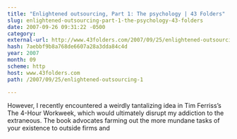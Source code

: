 ```yaml
---
title: "Enlightened outsourcing, Part 1: The psychology | 43 Folders"
slug: enlightened-outsourcing-part-1-the-psychology-43-folders
date: 2007-09-26 09:31:22 -0500
category: 
external-url: http://www.43folders.com/2007/09/25/enlightened-outsourcing-1
hash: 7aebbf9b8a768de6607a28a3dda84c4d
year: 2007
month: 09
scheme: http
host: www.43folders.com
path: /2007/09/25/enlightened-outsourcing-1

---
```


However, I recently encountered a weirdly tantalizing idea in Tim Ferriss’s The 4-Hour Workweek, which would ultimately disrupt my addiction to the extraneous. The book advocates farming out the more mundane tasks of your existence to outside firms and
